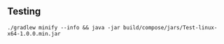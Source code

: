 ## Testing

    ./gradlew minify --info && java -jar build/compose/jars/Test-linux-x64-1.0.0.min.jar
